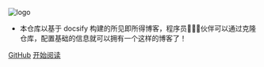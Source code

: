![logo](_media/logo.png)



- 本仓库以基于 docsify 构建的所见即所得博客，程序员👨🏻‍💻伙伴可以通过克隆仓库，配置基础的信息就可以拥有一个这样的博客了！
    
[GitHub](<https://github.com/jxy321/jxy321.github.io>)
[开始阅读](README.md)
